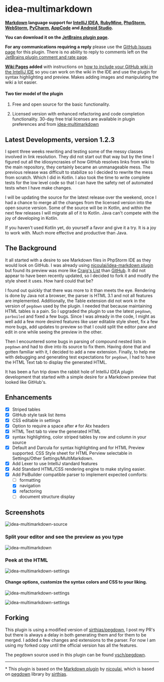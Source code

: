 idea-multimarkdown
==================

**[Markdown](http://daringfireball.net/projects/markdown) language support for [IntelliJ IDEA](http://www.jetbrains.com/idea), [RubyMine](http://www.jetbrains.com/ruby), [PhpStorm](http://www.jetbrains.com/phpstorm), [WebStorm](http://www.jetbrains.com/webstorm), [PyCharm](http://www.jetbrains.com/pycharm), [AppCode](http://www.jetbrains.com/objc) and [Android Studio](http://developer.android.com/sdk/installing/studio.html).**

**You can download it on the [JetBrains plugin page](https://plugins.jetbrains.com/plugin?pr=&pluginId=7896).**

**For any communications requiring a reply** please use the [GitHub Issues page](../../issues) for this plugin. There is no ability to reply to comments left on the [JetBrains plugin comment and rate page](https://plugins.jetbrains.com/plugin/writeComment?pr=&pluginId=7896).

**[Wiki Pages](../../wiki) added** with instructions on [how to include your GitHub wiki in the IntelliJ IDE](../../wiki/Adding-GitHub-Wiki-to-Your-IntelliJ-Project) so you can work on the wiki in the IDE and use the plugin for syntax highlighting and preview. Makes adding images and manipulating the wiki a lot easier.

#### Two tier model of the plugin

1. Free and open source for the basic functionality. 

2. Licensed version with enhanced refactoring and code completion functionality. 30-day free trial licenses are available in plugin preferences and from [idea-multimarkdown](http://vladsch.com/product/multimarkdown) 

Latest Developments, version 1.2.3
-----------------------------------

I spent three weeks rewriting and testing some of the messy classes involved in link resolution. They did not start out that way but by the time I figured out all the idiosyncrasies of how GitHub resolves links from wiki to the main repository, they certainly became an unmanageable mess. The previous release was difficult to stabilize so I decided to rewrite the mess from scratch. Which I did in Kotlin. I also took the time to write complete tests for the low level code so that I can have the safety net of automated tests when I have make changes.

I will be updating the source for the latest release over the weekend, once I had a chance to merge all the changes from the licensed version into the open source version. Some of the source will be in Kotlin, and within the next few releases I will migrate all of it to Kotlin. Java can't compete with the joy of developing in Kotlin.  

If you haven't used Kotlin yet, do yourself a favor and give it a try. It is a joy to work with. Much more effective and productive than Java.

The Background
--------------

It all started with a desire to see Markdown files in PhpStorm IDE as they would look on GitHub. I was already using [nicoulaj/idea-markdown plugin](https://github.com/nicoulaj/idea-markdown) but found its preview was more like [Craig's List](http://montreal.en.craigslist.ca/) than [GitHub](https://github.com/vsch/laravel-translation-manager). It did not appear to have been recently updated, so I decided to fork it and modify the style sheet it uses. How hard could that be?

I found out quickly that there was more to it than meets the eye. Rendering is done by Java not a browser, the parser is HTML 3.1 and not all features are implemented. Additionally, the Table extension did not work in the version of `pegdown` used by the plugin. I needed that because maintaining HTML tables is a pain. So I upgraded the plugin to use the latest `pegdown`, `parboiled` and fixed a few bugs. Since I was already in the code, I might as well add a few more desired features like user editable style sheet, fix a few more bugs, add updates to preview so that I could split the editor pane and edit in one while seeing the preview in the other.

Then I encountered some bugs in parsing of compound nested lists in `pegdown` and had to dive into its source to fix them. Having done that and gotten familiar with it, I decided to add a new extension. Finally, to help me with debugging and generating test expectations for `pegdown`, I had to have the HTML Text tab to display the generated HTML.

It has been a fun trip down the rabbit hole of IntelliJ IDEA plugin development that started with a simple desire for a Markdown preview that looked like GitHub's.

Enhancements
------------

- [x] Striped tables
- [x] GitHub style task list items
- [x] CSS editable in settings
- [x] Option to require a space after `#` for Atx headers
- [x] HTML Text tab to view the generated HTML
- [x] syntax highlighting, color striped tables by row and column in your source
- [x] Default and Darcula for syntax highlighting and for HTML Preview supported.
    CSS Style sheet for HTML Perview selectable in Settings/Other Settings/MultiMarkdown.
- [x] Add Lexer to use IntelliJ standard features
- [x] Add Standard HTML/CSS rendering engine to make styling easier.
- [x] Add PsiBuilder compatible parser to implement expected comforts:
    - [ ] formatting
    - [x] navigation
    - [x] refactoring
    - [ ] document structure display

Screenshots
-----------

![idea-multimarkdown-source](https://raw.githubusercontent.com/vsch/idea-multimarkdown/master/assets/images/ScreenShot_source_preview.png)

### Split your editor and see the preview as you type

![idea-multimarkdown](https://raw.githubusercontent.com/vsch/idea-multimarkdown/master/assets/images/ScreenShot_preview.png)

### Peek at the HTML

![idea-multimarkdown-settings](https://raw.githubusercontent.com/vsch/idea-multimarkdown/master/assets/images/ScreenShot_html.png)

#### Change options, customize the syntax colors and CSS to your liking.
![idea-multimarkdown-settings](https://raw.githubusercontent.com/vsch/idea-multimarkdown/master/assets/images/ScreenShot_color_settings.png)

![idea-multimarkdown-settings](https://raw.githubusercontent.com/vsch/idea-multimarkdown/master/assets/images/ScreenShot_settings.png)

Forking
-------

This plugin is using a modified version of [sirthias/pegdown](https://github.com/sirthias), I post my PR's but there is always a delay in both generating them and for them to be merged.
I added a few changes and extensions to the parser. For now I am using my forked copy until the official version has all the features.

The pegdown source used in this plugin can be found [vsch/pegdown](https://github.com/vsch/pegdown/tree/develop).

---

\* This plugin is based on the [Markdown plugin](https://github.com/nicoulaj/idea-markdown) by [nicoulaj](https://github.com/nicoulaj), which is based on [pegdown](http://pegdown.org) library by [sirthias](https://github.com/sirthias).

